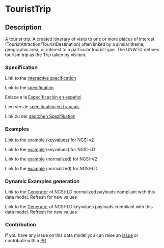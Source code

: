 # TouristTrip

## Description 

A tourist trip. A created itinerary of visits to one or more places of interest (TouristAttraction/TouristDestination) often linked by a similar theme, geographic area, or interest to a particular touristType. The UNWTO defines tourism trip as the Trip taken by visitors.
### Specification

Link to the [interactive specification](https://swagger.lab.fiware.org/?url=https://github.com/smart-data-models/dataModel.TourismDestinations/blob/master/TouristTrip/swagger.yaml)

Link to the [specification](https://github.com/smart-data-models/dataModel.TourismDestinations/blob/master/TouristTrip/doc/spec.md)

Enlace a la [Especificación en español](https://github.com/smart-data-models/dataModel.TourismDestinations/blob/master/TouristTrip/doc/spec_ES.md)

Lien vers le [spécification en français](https://github.com/smart-data-models/dataModel.TourismDestinations/blob/master/TouristTrip/doc/spec_FR.md)

Link zu der [deutchen Spezifikation](https://github.com/smart-data-models/dataModel.TourismDestinations/blob/master/TouristTrip/doc/spec_DE.md)
### Examples

Link to the [example](https://github.com/smart-data-models/dataModel.TourismDestinations/blob/master/TouristTrip/examples/example.json) (keyvalues) for NGSI v2

Link to the [example](https://github.com/smart-data-models/dataModel.TourismDestinations/blob/master/TouristTrip/examples/example.jsonld) (keyvalues) for NGSI-LD

Link to the [example](https://github.com/smart-data-models/dataModel.TourismDestinations/blob/master/TouristTrip/examples/example-normalized.json) (normalized) for NGSI-V2

Link to the [example](https://github.com/smart-data-models/dataModel.TourismDestinations/blob/master/TouristTrip/examples/example-normalized.jsonld) (normalized) for NGSI-LD
### Dynamic Examples generation

Link to the [Generator](https://smartdatamodels.org/extra/ngsi-ld_generator_v0.92.php?schemaUrl=https://raw.githubusercontent.com/smart-data-models/dataModel.TourismDestinations/master/TouristTrip/schema.json&email=info@smartdatamodels.org) of NGSI-LD normalized payloads compliant with this data model. Refresh for new values

Link to the [Generator](https://smartdatamodels.org/extra/ngsi-ld_generator_keyvalues_v0.92.php?schemaUrl=https://raw.githubusercontent.com/smart-data-models/dataModel.TourismDestinations/master/TouristTrip/schema.json&email=info@smartdatamodels.org) of NGSI-LD keyvalues payloads compliant with this data model. Refresh for new values
### Contribution

 If you have any issue on this data model you can raise an [issue](https://github.com/smart-data-models/dataModel.TourismDestinations/issues)  or contribute with a [PR](https://github.com/smart-data-models/dataModel.TourismDestinations/pulls)